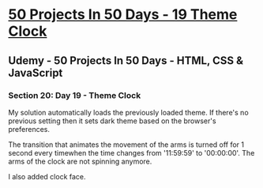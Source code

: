 # [50 Projects In 50 Days - 19 Theme Clock](https://arpadgbondor.github.io/50_Projects_In_50_Days-19_Theme_Clock/)

## Udemy - 50 Projects In 50 Days - HTML, CSS & JavaScript
### Section 20: Day 19 - Theme Clock

My solution automatically loads the previously loaded theme. If there's no previous setting then it sets dark theme based on the browser's preferences.

The transition that animates the movement of the arms is turned off for 1 second every timewhen the time changes from '11:59:59' to '00:00:00'. The arms of the clock are not spinning anymore.

I also added clock face.
